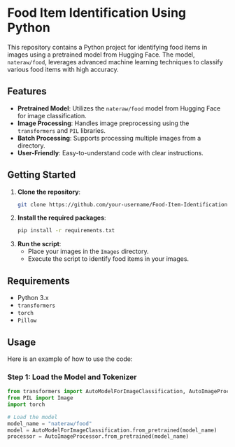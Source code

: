 # Food Item Identification Using Python

This repository contains a Python project for identifying food items in images using a pretrained model from Hugging Face. The model, `nateraw/food`, leverages advanced machine learning techniques to classify various food items with high accuracy.

## Features
- **Pretrained Model**: Utilizes the `nateraw/food` model from Hugging Face for image classification.
- **Image Processing**: Handles image preprocessing using the `transformers` and `PIL` libraries.
- **Batch Processing**: Supports processing multiple images from a directory.
- **User-Friendly**: Easy-to-understand code with clear instructions.

## Getting Started
1. **Clone the repository**:
    ```bash
    git clone https://github.com/your-username/Food-Item-Identification-Using-Python.git
    ```
2. **Install the required packages**:
    ```bash
    pip install -r requirements.txt
    ```
3. **Run the script**:
    - Place your images in the `Images` directory.
    - Execute the script to identify food items in your images.

## Requirements
- Python 3.x
- `transformers`
- `torch`
- `Pillow`

## Usage

Here is an example of how to use the code:

### Step 1: Load the Model and Tokenizer
```python
from transformers import AutoModelForImageClassification, AutoImageProcessor
from PIL import Image
import torch

# Load the model
model_name = "nateraw/food"
model = AutoModelForImageClassification.from_pretrained(model_name)
processor = AutoImageProcessor.from_pretrained(model_name)
